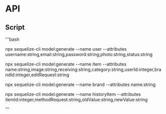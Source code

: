 # API

## Script

'''bash

npx sequelize-cli model:generate --name user --attributes username:string,email:string,password:string,photo:string,status:string

npx sequelize-cli model:generate --name item --attributes name:string,image:string,receiving:string,category:string,userId:integer,brandId:integer,editRequest:string

npx sequelize-cli model:generate --name brand --attributes name:string

npx sequelize-cli model:generate --name historyItem --attributes itemId:integer,methodRequest:string,oldValue:string,newValue:string

'''